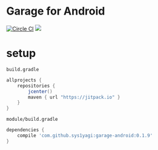 Garage for Android
=================

[![Circle CI](https://circleci.com/gh/sys1yagi/garage-android.svg?style=svg)](https://circleci.com/gh/sys1yagi/garage-android)
[![](https://jitpack.io/v/sys1yagi/garage-android.svg?style=flat-square)](https://jitpack.io/#sys1yagi/garage-android)

# setup

`build.gradle`

```groovy
allprojects {
    repositories {
        jcenter()
        maven { url "https://jitpack.io" }
    }
}
```

`module/build.gradle`

```groovy
dependencies {
    compile 'com.github.sys1yagi:garage-android:0.1.9'
}
```
